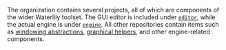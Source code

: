 The organization contains several projects, all of which are components of the wider Waterlily toolset. The GUI editor is included under [`editor`](), while the actual engine is under [`engine`](https://github.com/waterlily-team/core). All other repositories contain items such as [windowing abstractions](https://github.com/waterlily-team/window), [graphical helpers](https://github.com/waterlily-team/vulkan), and other engine-related components.
